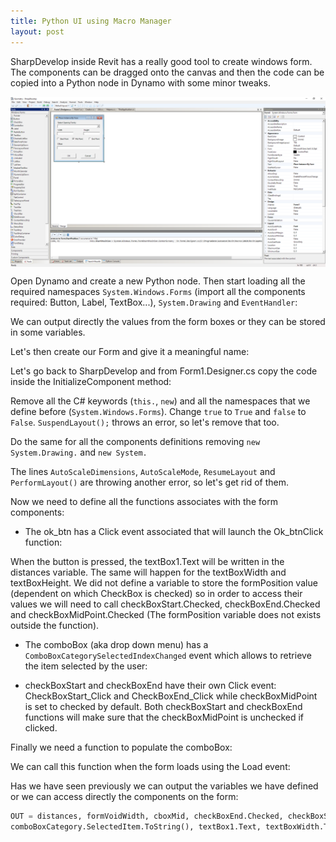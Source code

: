 ```yaml
---
title: Python UI using Macro Manager
layout: post
---
```


<script src="//code.jquery.com/jquery.js"></script>
<script type="text/javascript" src="https://cdnjs.cloudflare.com/ajax/libs/gist-embed/2.7.1/gist-embed.min.js"></script>


SharpDevelop inside Revit has a really good tool to create windows form. The components can be dragged onto the canvas and then the code can be copied into a Python node in Dynamo with some minor tweaks. 

<img src="/images/Dialog.PNG" width="1000" style="display:block; margin-left: auto; margin-right: auto;">

Open Dynamo and create a new Python node. Then start loading all the required namespaces `System.Windows.Forms` (import all the components required: Button, Label, TextBox...), `System.Drawing` and `EventHandler`:

<code data-gist-id="b5ffcb2e04e31d68ad7687ed4fa48f8c" data-gist-file="PythonUI.py" data-gist-hide-footer="true" data-gist-line="1-10"></code>

We can output directly the values from the form boxes or they can be stored in some variables.

<code data-gist-id="b5ffcb2e04e31d68ad7687ed4fa48f8c" data-gist-file="PythonUI.py" data-gist-hide-footer="true" data-gist-line="12-16"></code>

Let's then create our Form and give it a meaningful name:

<code data-gist-id="b5ffcb2e04e31d68ad7687ed4fa48f8c" data-gist-file="PythonUI.py" data-gist-hide-footer="true" data-gist-line="18"></code>

Let's go back to SharpDevelop and from Form1.Designer.cs copy the code inside the InitializeComponent method:

<code data-gist-id="a90eb49a0c322bb2f0c3adfbd1acc794" data-gist-file="winForm.cs" data-gist-hide-footer="true" data-gist-line="3-16"></code>

Remove all the C# keywords (`this.`, `new`) and all the namespaces that we define before (`System.Windows.Forms`). Change `true` to `True` and `false` to `False`.
`SuspendLayout();` throws an error, so let's remove that too.  

<code data-gist-id="b5ffcb2e04e31d68ad7687ed4fa48f8c" data-gist-file="PythonUI.py" data-gist-hide-footer="true" data-gist-line="52-65"></code>

Do the same for all the components definitions removing `new System.Drawing.` and `new System.`

<code data-gist-id="a90eb49a0c322bb2f0c3adfbd1acc794" data-gist-file="winForm.cs" data-gist-hide-footer="true" data-gist-line="17-141"></code>

<code data-gist-id="b5ffcb2e04e31d68ad7687ed4fa48f8c" data-gist-file="PythonUI.py" data-gist-hide-footer="true" data-gist-line="66-188"></code>

The lines `AutoScaleDimensions`, `AutoScaleMode`, `ResumeLayout` and `PerformLayout()` are throwing another error, so let's get rid of them.

<code data-gist-id="a90eb49a0c322bb2f0c3adfbd1acc794" data-gist-file="winForm.cs" data-gist-hide-footer="true" data-gist-line="143-167"></code>

<code data-gist-id="b5ffcb2e04e31d68ad7687ed4fa48f8c" data-gist-file="PythonUI.py" data-gist-hide-footer="true" data-gist-line="190-212"></code>

Now we need to define all the functions associates with the form components:

- The ok_btn has a Click event associated that will launch the Ok_btnClick function:

<code data-gist-id="b5ffcb2e04e31d68ad7687ed4fa48f8c" data-gist-file="PythonUI.py" data-gist-hide-footer="true" data-gist-line="25-37"></code>

When the button is pressed, the textBox1.Text will be written in the distances variable. The same will happen for the textBoxWidth and textBoxHeight. We did not define a variable to store the formPosition value (dependent on which CheckBox is checked) so in order to access their values we will need to call checkBoxStart.Checked, checkBoxEnd.Checked and checkBoxMidPoint.Checked (The formPosition variable does not exists outside the function).

- The comboBox (aka drop down menu) has a `ComboBoxCategorySelectedIndexChanged` event which allows to retrieve the item selected by the user:

<code data-gist-id="b5ffcb2e04e31d68ad7687ed4fa48f8c" data-gist-file="PythonUI.py" data-gist-hide-footer="true" data-gist-line="40-41"></code>

- checkBoxStart and checkBoxEnd have their own Click event: CheckBoxStart_Click and CheckBoxEnd_Click while checkBoxMidPoint is set to checked by default. Both checkBoxStart and checkBoxEnd functions will make sure that the checkBoxMidPoint is unchecked if clicked.

<code data-gist-id="b5ffcb2e04e31d68ad7687ed4fa48f8c" data-gist-file="PythonUI.py" data-gist-hide-footer="true" data-gist-line="43-49"></code>

Finally we need a function to populate the comboBox:

<code data-gist-id="b5ffcb2e04e31d68ad7687ed4fa48f8c" data-gist-file="PythonUI.py" data-gist-hide-footer="true" data-gist-line="21-23"></code>

We can call this function when the form loads using the Load event:

<code data-gist-id="b5ffcb2e04e31d68ad7687ed4fa48f8c" data-gist-file="PythonUI.py" data-gist-hide-footer="true" data-gist-line="209"></code>

Has we have seen previously we can output the variables we have defined or we can access directly the components on the form:

```python
OUT = distances, formVoidWidth, cboxMid, checkBoxEnd.Checked, checkBoxStart.Checked, 
comboBoxCategory.SelectedItem.ToString(), textBox1.Text, textBoxWidth.Text, textBoxHeight.Text
```